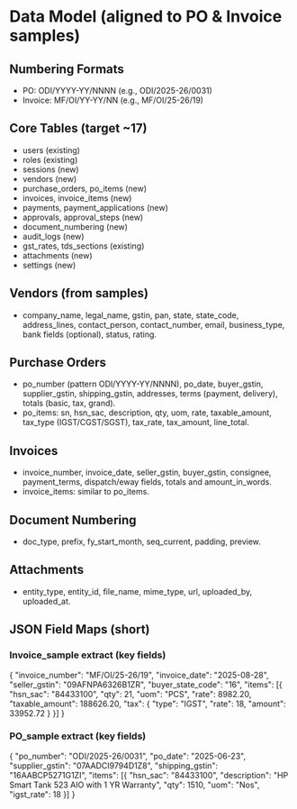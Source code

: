 # Data Model (aligned to PO & Invoice samples)

## Numbering Formats
- PO: ODI/YYYY-YY/NNNN (e.g., ODI/2025-26/0031)
- Invoice: MF/OI/YY-YY/NN (e.g., MF/OI/25-26/19)

## Core Tables (target ~17)
- users (existing)
- roles (existing)
- sessions (new)
- vendors (new)
- purchase_orders, po_items (new)
- invoices, invoice_items (new)
- payments, payment_applications (new)
- approvals, approval_steps (new)
- document_numbering (new)
- audit_logs (new)
- gst_rates, tds_sections (existing)
- attachments (new)
- settings (new)

## Vendors (from samples)
- company_name, legal_name, gstin, pan, state, state_code, address_lines, contact_person, contact_number, email, business_type, bank fields (optional), status, rating.

## Purchase Orders
- po_number (pattern ODI/YYYY-YY/NNNN), po_date, buyer_gstin, supplier_gstin, shipping_gstin, addresses, terms (payment, delivery), totals (basic, tax, grand).
- po_items: sn, hsn_sac, description, qty, uom, rate, taxable_amount, tax_type (IGST/CGST/SGST), tax_rate, tax_amount, line_total.

## Invoices
- invoice_number, invoice_date, seller_gstin, buyer_gstin, consignee, payment_terms, dispatch/eway fields, totals and amount_in_words.
- invoice_items: similar to po_items.

## Document Numbering
- doc_type, prefix, fy_start_month, seq_current, padding, preview.

## Attachments
- entity_type, entity_id, file_name, mime_type, url, uploaded_by, uploaded_at.

## JSON Field Maps (short)
### Invoice_sample extract (key fields)
{
  "invoice_number": "MF/OI/25-26/19",
  "invoice_date": "2025-08-28",
  "seller_gstin": "09AFNPA6326B1ZR",
  "buyer_state_code": "16",
  "items": [{ "hsn_sac": "84433100", "qty": 21, "uom": "PCS", "rate": 8982.20, "taxable_amount": 188626.20, "tax": { "type": "IGST", "rate": 18, "amount": 33952.72 } }]
}

### PO_sample extract (key fields)
{
  "po_number": "ODI/2025-26/0031",
  "po_date": "2025-06-23",
  "supplier_gstin": "07AADCI9794D1Z8",
  "shipping_gstin": "16AABCP5271G1ZI",
  "items": [{ "hsn_sac": "84433100", "description": "HP Smart Tank 523 AIO with 1 YR Warranty", "qty": 1510, "uom": "Nos", "igst_rate": 18 }]
}
